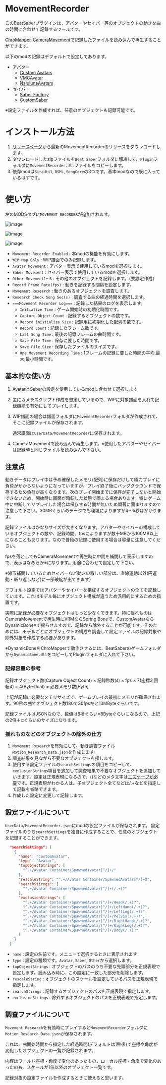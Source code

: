 # MovementRecorder
このBeatSaberプラグインは、アバターやセイバー等のオブジェクトの動きを曲の時間に合わせて記録するツールです。

[ChroMapper-CameraMovement](https://github.com/rynan4818/ChroMapper-CameraMovement)で記録したファイルを読み込んで再生することができます。

以下のmodの記録はデフォルトで設定してあります。

- アバター
  - [Custom Avatars](https://github.com/nicoco007/BeatSaberCustomAvatars)
  - [VMCAvatar](https://github.com/nagatsuki/VMCAvatar-BS)
  - [NalulunaAvatars](https://nalulululuna.fanbox.cc/)
- セイバー
  - [Saber Factory](https://github.com/ToniMacaroni/SaberFactory)
  - [CustomSaber](https://nalulululuna.fanbox.cc/)

※設定ファイルを作成すれば、任意のオブジェクトも記録可能です。

# インストール方法
1. [リリースページ](https://github.com/rynan4818/MovementRecorder/releases)から最新のMovementRecorderのリリースをダウンロードします。
2. ダウンロードしたzipファイルを`Beat Saber`フォルダに解凍して、`Plugin`フォルダに`MovementRecorder.dll`ファイルをコピーします。
3. 依存modは`SiraUtil`, `BSML`, `SongCore`の3つです。基本modなので既に入っているはずです。

# 使い方
左のMODSタブに`MOVEMENT RECORDER`が追加されます。

![image](https://github.com/rynan4818/MovementRecorder/assets/14249877/01ac34fa-cbbf-4d89-9123-b14da3415550)

![image](https://github.com/rynan4818/MovementRecorder/assets/14249877/df3e7665-c946-42ed-9d2b-7baea3fb3539)

![image](https://github.com/rynan4818/MovementRecorder/assets/14249877/878399cd-cb14-488c-af60-feca88cbc551)


* `Movement Recorder Enabled` : 本modの機能を有効にします。
* `WIP Map Only` : WIP譜面でのみ記録します。
* `Avatar Movement` : アバター表示で使用しているmodを選択します。
* `Saber Movement` : セイバー表示で使用しているmodを選択します。
* `Other Movement1～3` : その他のオブジェクトを記録します。（要設定作成)
* `Record Frame Rate(fps)` : 動きを記録する間隔を設定します。
* `Movement Research` : 動きのあるオブジェクトを調査します。
* `Research Check Song Sec(s)` : 調査する曲の経過時間を選択します。
* `===Movement Recorder Log===` : 記録した結果のログを表示します。
  * `Initialize Time` : ゲーム開始時の初期化時間です。
  * `Capture Object Count` : 記録するオブジェクトの数です。
  * `Record Inistialize Size` : 記録用に初期化した配列の数です。
  * `Record Count` :  記録したフレーム数です。
  * `Last Song Time` : 最後の記録フレームの曲時間です。
  * `Save File Time` : 保存に要した時間です。
  * `Save File Size` : 保存したファイルのサイズです。
  * `One Movement Recording Time` : 1フレームの記録に要した時間の平均,最大,最小時間です。

## 基本的な使い方

1. AvatarとSaberの設定を使用しているmodに合わせて選択します
2. 主にカメラスクリプト作成を想定しているので、WIPに対象譜面を入れて記録機能を有効にしてプレイします。
3. WIP譜面の場合は譜面フォルダに`MovementRecorder`フォルダが作成されて、そこに記録ファイルが保存されます。

    通常譜面は`UserData/MovementRecorder`に保存されます。
4. CameraMovementで読み込んで再生します。※使用したアバターやセイバーは記録時と同じファイルを読み込んで下さい。

## 注意点
動きデータはプレイ中は予め確保したメモリ(配列)に保存だけして極力プレイに負荷がかからないようになっていますが、プレイ終了後にバッググラウンドで保存するため負荷が高くなります。次のプレイ開始までに保存が完了しないと開始できないため、開始時に画面が暗転した状態で固まる場合あります。特にゲーム中に中断してリプレイした場合は保存する時間が無いため顕著に固まりますので注意して下さい。30MBぐらいのデータでも環境によりますが4～5秒はかかります。

記録ファイルはかなりサイズが大きくなります。アバターやセイバーの構成しているオブジェクトの数や、記録時間、fpsによりますが数十MBから100MB以上になることもあります。なので普段の記録に使用する場合は容量に注意してください。

fpsを落としてもCameraMovementで再生時に中間を補間して表示しますので、表示はなめらか※になります。用途に合わせて設定して下さい。

※線形補間しているためセイバーなど動きの激しい部分は、直線運動以外(円運動・斬り返しなど)に一部破綻が出てきます）

デフォルト設定ではアバターやセイバーを構成するオブジェクトの全てを記録しています。これはモデル毎にオブジェクト構成が違うため汎用的にするための措置です。

実際に記録が必要なオブジェクトはもっと少なくできます。特に揺れものはCameraMovementで再生時にVRMならSpring Boneで、CustomAvatarならDynamicBone※で揺らせますので、記録から除外することが可能です。そのためには、モデルごとにオブジェクトの構成を調査して設定ファイルの記録対象や除外対象を作成する必要があります。

※DynamicBoneをChroMapperで動作させるには、BeatSaberのゲームフォルダから`DynamicBone.dll`をコピーしてPluginフォルダに入れて下さい。

### 記録容量の参考

記録オブジェクト数(Capture Object Count) × 記録秒数(s) × fps × 7(座標3,回転4) × 4(Byte:float) = 必要メモリ数[Byte]

上記が記録に必要なメモリサイズで、ゲームプレイの最初にメモリが確保されます。90秒の曲でオブジェクト数180で30fpsだと13MByteぐらいです。

記録ファイルはJSONなので、数値は8桁ぐらい=8Byteぐらいになるので、上記の2倍＋αぐらいのサイズになります。

### 揺れものなどのオブジェクトの除外の仕方
1. `Movement Research`を有効にして、動き調査ファイル`Motion_Research_Data.json`を作成します。
2. 調査結果を見ながら不要なオブジェクトを探します。
3. 使用する設定ファイルの`searchSettings`の項目をコピーして、`exclusionStrings`項目を追加して調査結果で不要なオブジェクトを追加していきます。設定は正規表現になるので、()などのメタ文字は[エスケープが必要](https://www-creators.com/archives/3102)です。正規表現がわかる人は、子オブジェクト全てなどは/.+などを指定して記載を省略できます。
4. 作成した設定に変更して記録します。  

## 設定ファイルについて
`UserData/MovementRecorder.json`にmodの設定ファイルが保存されます。
設定ファイルのうち`searchSettings`を独自に作成することで、任意のオブジェクトを記録することができます。

```json
  "searchSettings": [
    {
      "name": "CustomAvatar",
      "type": "Avatar",
      "topObjectStrings": [
        "^.+/Avatar Container/SpawnedAvatar[^/]+/"
      ],
      "rescaleString": "^.+/Avatar Container/SpawnedAvatar[^/]+$",
      "searchStirngs": [
        "^.+/Avatar Container/SpawnedAvatar[^/]+(/.+)?"
      ],
      "exclusionStrings": [
        "^.+/Avatar Container/SpawnedAvatar[^/]+/Head(/.+)?",
        "^.+/Avatar Container/SpawnedAvatar[^/]+/LeftHand(/.+)?",
        "^.+/Avatar Container/SpawnedAvatar[^/]+/LeftLeg(/.+)?",
        "^.+/Avatar Container/SpawnedAvatar[^/]+/Pelvis(/.+)?",
        "^.+/Avatar Container/SpawnedAvatar[^/]+/RightHand(/.+)?",
        "^.+/Avatar Container/SpawnedAvatar[^/]+/RightLeg(/.+)?",
        "^.+/Avatar Container/SpawnedAvatar[^/]+/Body(/.+)?"
      ]
    }
  ]
```
* `name` : 設定の名前です。メニューで選択するときに表示されます
* `type` : 設定の種類です。`Avatar`, `Saber`, `Other`から選択します。
* `topObjectStrings` : オブジェクトのパスのうち不要な先頭部分を正規表現で設定します。読み込み時に、この設定に一致した部分を削除します。
* `rescaleString` : オブジェクトのスケールを設定しているパスを正規表現で指定します。
* `searchStirngs` : 記録するオブジェクトのパスを正規表現で指定します。
* `exclusionStrings` : 除外するオブジェクトのパスを正規表現で指定します。

## 調査ファイルについて
`Movement Research`を有効時にプレイすると`MovementRecorder`フォルダに`Motion_Research_Data.json`が保存されます。

これは、曲開始時間から指定した経過時間(デフォルトは1秒後)で座標や角度が変化したオブジェクトの一覧が記録されます。

内容はワールド座標・角度で変化のあったもの、ローカル座標・角度で変化のあったのも、スケールが1倍以外のオブジェクト一覧です。

記録対象の設定ファイルを作成するときに使えると思います。
